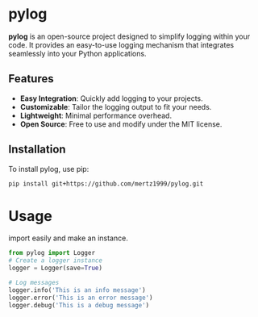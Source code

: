 # pylog

**pylog** is an open-source project designed to simplify logging within your code. It provides an easy-to-use logging mechanism that integrates seamlessly into your Python applications.

## Features

- **Easy Integration**: Quickly add logging to your projects.
- **Customizable**: Tailor the logging output to fit your needs.
- **Lightweight**: Minimal performance overhead.
- **Open Source**: Free to use and modify under the MIT license.

## Installation

To install pylog, use pip:

```bash
pip install git+https://github.com/mertz1999/pylog.git
```

# Usage

import easily and make an instance.

```python
from pylog import Logger
# Create a logger instance
logger = Logger(save=True)

# Log messages
logger.info('This is an info message')
logger.error('This is an error message')
logger.debug('This is a debug message')

```
